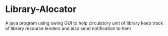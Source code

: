# Library-Alocator
A java program using swing GUI to help circulatory unit of library keep track of library resource lenders and also send notification to hem
